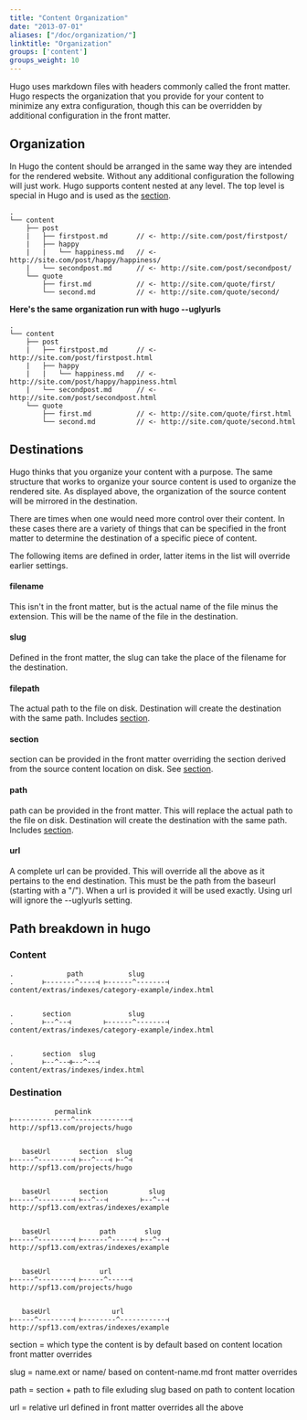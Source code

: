 ```yaml
---
title: "Content Organization"
date: "2013-07-01"
aliases: ["/doc/organization/"]
linktitle: "Organization"
groups: ['content']
groups_weight: 10
---
```


Hugo uses markdown files with headers commonly called the front matter. Hugo respects the organization
that you provide for your content to minimize any extra configuration, though this can be overridden
by additional configuration in the front matter.

## Organization
In Hugo the content should be arranged in the same way they are intended for the rendered website.
Without any additional configuration the following will just work. Hugo supports
content nested at any level. The top level is special in Hugo and is used as the
[section](/content/sections).

    .
    └── content
        ├── post
        |   ├── firstpost.md       // <- http://site.com/post/firstpost/
        |   ├── happy
        |   |   └── happiness.md   // <- http://site.com/post/happy/happiness/
        |   └── secondpost.md      // <- http://site.com/post/secondpost/
        └── quote
            ├── first.md           // <- http://site.com/quote/first/
            └── second.md          // <- http://site.com/quote/second/

**Here's the same organization run with hugo -\-uglyurls**

    .
    └── content
        ├── post
        |   ├── firstpost.md       // <- http://site.com/post/firstpost.html
        |   ├── happy
        |   |   └── happiness.md   // <- http://site.com/post/happy/happiness.html
        |   └── secondpost.md      // <- http://site.com/post/secondpost.html
        └── quote
            ├── first.md           // <- http://site.com/quote/first.html
            └── second.md          // <- http://site.com/quote/second.html

## Destinations

Hugo thinks that you organize your content with a purpose. The same structure
that works to organize your source content is used to organize the rendered
site. As displayed above, the organization of the source content will be
mirrored in the destination.

There are times when one would need more control over their content. In these
cases there are a variety of things that can be specified in the front matter to
determine the destination of a specific piece of content.

The following items are defined in order, latter items in the list will override
earlier settings.

#### filename
This isn't in the front matter, but is the actual name of the file minus the
extension. This will be the name of the file in the destination.

#### slug
Defined in the front matter, the slug can take the place of the filename for the
destination.

#### filepath
The actual path to the file on disk. Destination will create the destination
with the same path. Includes [section](/content/sections).

#### section
section can be provided in the front matter overriding the section derived from
the source content location on disk. See [section](/content/sections).

#### path
path can be provided in the front matter. This will replace the actual
path to the file on disk. Destination will create the destination with the same
path. Includes [section](/content/sections).

#### url
A complete url can be provided. This will override all the above as it pertains
to the end destination. This must be the path from the baseurl (starting with a "/").
When a url is provided it will be used exactly. Using url will ignore the
-\-uglyurls setting.


## Path breakdown in hugo

### Content

    .             path           slug
    .       ⊢-------^----⊣ ⊢------^-------⊣
    content/extras/indexes/category-example/index.html


    .       section              slug
    .       ⊢--^--⊣        ⊢------^-------⊣
    content/extras/indexes/category-example/index.html


    .       section  slug
    .       ⊢--^--⊣⊢--^--⊣
    content/extras/indexes/index.html

### Destination


               permalink
    ⊢--------------^-------------⊣
    http://spf13.com/projects/hugo


       baseUrl       section  slug
    ⊢-----^--------⊣ ⊢--^---⊣ ⊢-^⊣
    http://spf13.com/projects/hugo


       baseUrl       section          slug
    ⊢-----^--------⊣ ⊢--^--⊣        ⊢--^--⊣
    http://spf13.com/extras/indexes/example


       baseUrl            path       slug
    ⊢-----^--------⊣ ⊢------^-----⊣ ⊢--^--⊣
    http://spf13.com/extras/indexes/example


       baseUrl            url
    ⊢-----^--------⊣ ⊢-----^-----⊣
    http://spf13.com/projects/hugo


       baseUrl               url
    ⊢-----^--------⊣ ⊢--------^-----------⊣
    http://spf13.com/extras/indexes/example



section = which type the content is by default
   based on content location 
   front matter overrides


slug = name.ext or name/
    based on content-name.md
    front matter overrides


path = section + path to file exluding slug
    based on path to content location


url = relative url
    defined in front matter
    overrides all the above



